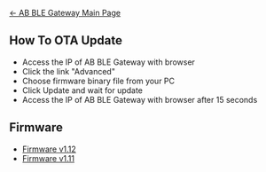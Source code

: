 [← AB BLE Gateway Main Page](AB_BLE_Gateway.md)

## How To OTA Update

  - Access the IP of AB BLE Gateway with browser
  - Click the link "Advanced"
  - Choose firmware binary file from your PC
  - Click Update and wait for update
  - Access the IP of AB BLE Gateway with browser after 15 seconds

## Firmware

  - [Firmware
    v1.12](https://i1.aprbrother.com/firmware-1.12.bin)
  - [Firmware
    v1.11](https://i1.aprbrother.com/firmware-1.11_2.bin)
